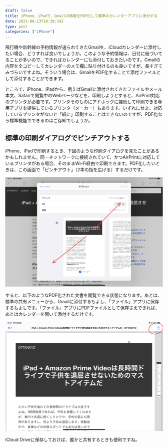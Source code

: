```yaml
---
draft: false
title: iPhone、iPadで、Gmailの情報をPDF化して標準のカレンダーアプリに添付する
date: 2021-08-13T10:39:54Z
type: post
categories: ["iPhone"]
---
```

飛行機や新幹線の予約情報が送られてきたGmailを、iCloudカレンダーに添付したい場合、どうすれば良いでしょうか。このような予約情報は、日付に紐づいてることが多いので、できればカレンダーにも添付しておきたいのです。Gmailの内容を全コピーしてカレンダーのメモ欄に貼り付けるのも良いですが、長すぎてみづらいですよね。そういう場合は、GmailをPDF化することで添付ファイルとして添付することができます。

ところで、iPhone、iPadから、例えばGmailに添付されてきたファイルやメール本文、Safariで閲覧中のWebページなどを、印刷しようとすると、AirPrint対応のプリンタが必要です。プリンタそのものにアドホックに接続して印刷できる専用アプリを提供しているプリンタ（メーカー）もあります。いずれにせよ、対応しているプリンタがないと「紙に」印刷することはできないのですが、PDF化なら標準機能でできるのはご存知でしょうか。

## 標準の印刷ダイアログでピンチアウトする

iPhone、iPadで印刷するとき、下図のような印刷ダイアログを見たことがあるかもしれません。同一ネットワークに接続されていて、かつAirPrintに対応しているプリンタがある場合、そのままWi-Fi経由で印刷できます。PDF化したいときは、この画面で「ピンチアウト」（2本の指を広げる）するだけです。

![](129344055-8f45ebe9-b24b-42ef-810b-c9bc05fea249.png)

すると、以下のようなPDF化された文書を閲覧できる状態になります。あとは、標準の共有メニューから、Gmailに添付するもよし、「ファイル」アプリに保存するもよしです。「ファイル」アプリにPDFファイルとして保存さえできれば、あとはカレンダーを開いて添付するだけです。

![](129344134-99009040-cae6-4b45-8753-a4ba27bbc75e.png)

iCloud Driveに保存しておけば、誰かと共有するときも便利ですね。
